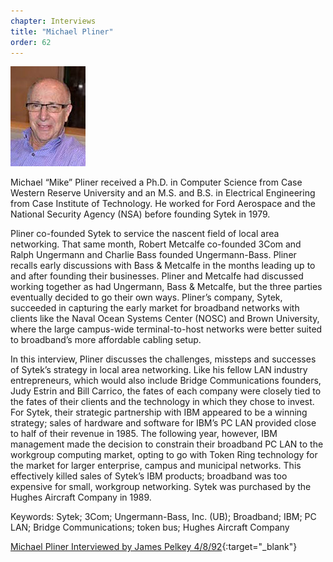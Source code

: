 ```yaml
---
chapter: Interviews
title: "Michael Pliner"
order: 62
---
```


![Michael Pliner](/assets/img/michael-pliner.jpg)

Michael “Mike” Pliner received a Ph.D. in Computer Science from Case Western Reserve University and an M.S. and B.S. in Electrical Engineering from Case Institute of Technology. He worked for Ford Aerospace and the National Security Agency (NSA) before founding Sytek in 1979.

Pliner co-founded Sytek to service the nascent field of local area networking. That same month, Robert Metcalfe co-founded 3Com and Ralph Ungermann and Charlie Bass founded Ungermann-Bass. Pliner recalls early discussions with Bass & Metcalfe in the months leading up to and after founding their businesses. Pliner and Metcalfe had discussed working together as had Ungermann, Bass & Metcalfe, but the three parties eventually decided to go their own ways. Pliner’s company, Sytek, succeeded in capturing the early market for broadband networks with clients like the Naval Ocean Systems Center (NOSC) and Brown University, where the large campus-wide terminal-to-host networks were better suited to broadband’s more affordable cabling setup.

In this interview, Pliner discusses the challenges, missteps and successes of Sytek’s strategy in local area networking. Like his fellow LAN industry entrepreneurs, which would also include Bridge Communications founders, Judy Estrin and Bill Carrico, the fates of each company were closely tied to the fates of their clients and the technology in which they chose to invest. For Sytek, their strategic partnership with IBM appeared to be a winning strategy; sales of hardware and software for IBM’s PC LAN provided close to half of their revenue in 1985. The following year, however, IBM management made the decision to constrain their broadband PC LAN to the workgroup computing market, opting to go with Token Ring technology for the market for larger enterprise, campus and municipal networks. This effectively killed sales of Sytek’s IBM products; broadband was too expensive for small, workgroup networking. Sytek was purchased by the Hughes Aircraft Company in 1989.

Keywords: Sytek; 3Com; Ungermann-Bass, Inc. (UB); Broadband; IBM; PC LAN; Bridge Communications; token bus; Hughes Aircraft Company

[Michael Pliner Interviewed by James Pelkey 4/8/92](https://archive.computerhistory.org/resources/access/text/2018/04/102740326-05-01-acc.pdf){:target="_blank"}
